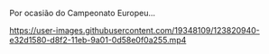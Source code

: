 Por ocasião do Campeonato Europeu... 

https://user-images.githubusercontent.com/19348109/123820940-e32d1580-d8f2-11eb-9a01-0d58e0f0a255.mp4

